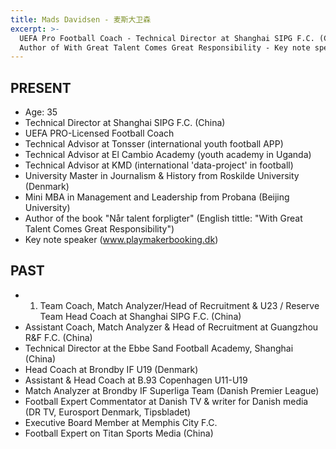 ```yaml
---
title: Mads Davidsen - 麦斯大卫森
excerpt: >-
  UEFA Pro Football Coach - Technical Director at Shanghai SIPG F.C. (China) -
  Author of With Great Talent Comes Great Responsibility - Key note speaker
---
```

## PRESENT

* Age: 35
* Technical Director at Shanghai SIPG F.C. (China)
* UEFA PRO-Licensed Football Coach
* Technical Advisor at Tonsser (international youth football APP)
* Technical Advisor at El Cambio Academy (youth academy in Uganda)
* Technical Advisor at KMD (international 'data-project' in football)
* University Master in Journalism & History from Roskilde University (Denmark)
* Mini MBA in Management and Leadership from Probana (Beijing University)
* Author of the book "Når talent forpligter" (English tittle: "With Great Talent Comes Great Responsibility")
* Key note speaker (www.playmakerbooking.dk)

## PAST

* 1. Team Coach, Match Analyzer/Head of Recruitment & U23 / Reserve Team Head Coach at Shanghai SIPG F.C. (China)
* Assistant Coach, Match Analyzer & Head of Recruitment at Guangzhou R&F F.C. (China)
* Technical Director at the Ebbe Sand Football Academy, Shanghai (China)
* Head Coach at Brondby IF U19 (Denmark)
* Assistant & Head Coach at B.93 Copenhagen U11-U19
* Match Analyzer at Brondby IF Superliga Team (Danish Premier League)
* Football Expert Commentator at Danish TV & writer for Danish media (DR TV, Eurosport Denmark, Tipsbladet)
* Executive Board Member at Memphis City F.C.
* Football Expert on Titan Sports Media (China)
